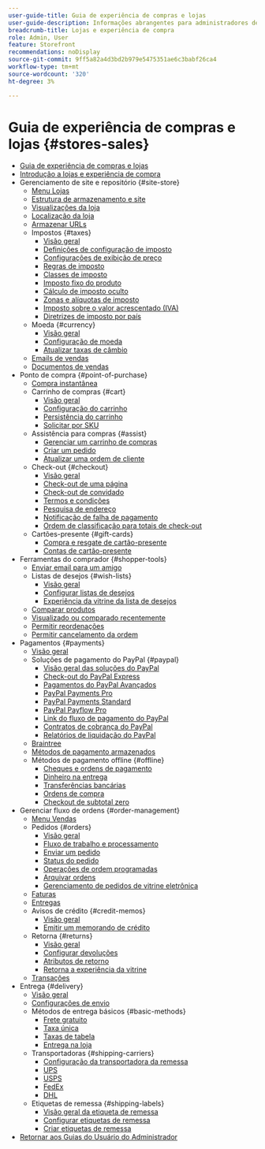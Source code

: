 ```yaml
---
user-guide-title: Guia de experiência de compras e lojas
user-guide-description: Informações abrangentes para administradores de site, agentes de atendimento ao cliente e gerentes de vendas que trabalham na Adobe Commerce e na Magento Open Source.
breadcrumb-title: Lojas e experiência de compra
role: Admin, User
feature: Storefront
recommendations: noDisplay
source-git-commit: 9ff5a82a4d3bd2b979e5475351ae6c3babf26ca4
workflow-type: tm+mt
source-wordcount: '320'
ht-degree: 3%

---
```



# Guia de experiência de compras e lojas {#stores-sales}

+ [Guia de experiência de compras e lojas](guide-overview.md)
+ [Introdução a lojas e experiência de compra](introduction.md)
+ Gerenciamento de site e repositório {#site-store}
   + [Menu Lojas](stores-menu.md)
   + [Estrutura de armazenamento e site](stores.md)
   + [Visualizações da loja](store-views.md)
   + [Localização da loja](store-localize.md)
   + [Armazenar URLs](store-urls.md)
   + Impostos {#taxes}
      + [Visão geral](taxes.md)
      + [Definições de configuração de imposto](tax-settings-general.md)
      + [Configurações de exibição de preço](display-settings.md)
      + [Regras de imposto](tax-rules.md)
      + [Classes de imposto](tax-class.md)
      + [Imposto fixo do produto](fixed-product-tax.md)
      + [Cálculo de imposto oculto](hidden-tax-calculation.md)
      + [Zonas e alíquotas de imposto](tax-zones-rates.md)
      + [Imposto sobre o valor acrescentado (IVA)](vat.md)
      + [Diretrizes de imposto por país](international-tax-guidelines.md)
   + Moeda {#currency}
      + [Visão geral](currency.md)
      + [Configuração de moeda](currency-configuration.md)
      + [Atualizar taxas de câmbio](currency-update.md)
   + [Emails de vendas](sales-email.md)
   + [Documentos de vendas](sales-documents.md)
+ Ponto de compra {#point-of-purchase}
   + [Compra instantânea](checkout-instant-purchase.md)
   + Carrinho de compras {#cart}
      + [Visão geral](cart.md)
      + [Configuração do carrinho](cart-configuration.md)
      + [Persistência do carrinho](cart-persistent.md)
      + [Solicitar por SKU](order-by-sku.md)
   + Assistência para compras {#assist}
      + [Gerenciar um carrinho de compras](shopping-assisted-cart-manage.md)
      + [Criar um pedido](customer-account-create-order.md)
      + [Atualizar uma ordem de cliente](order-update.md)
   + Check-out {#checkout}
      + [Visão geral](checkout-process.md)
      + [Check-out de uma página](checkout-one-page.md)
      + [Check-out de convidado](checkout-guest.md)
      + [Termos e condições](terms-and-conditions.md)
      + [Pesquisa de endereço](checkout-address-search.md)
      + [Notificação de falha de pagamento](checkout-payment-failed-emails.md)
      + [Ordem de classificação para totais de check-out](checkout-totals-sort-order.md)
   + Cartões-presente {#gift-cards}
      + [Compra e resgate de cartão-presente](product-gift-card-workflow.md)
      + [Contas de cartão-presente](product-gift-card-accounts.md)
+ Ferramentas do comprador {#shopper-tools}
   + [Enviar email para um amigo](email-a-friend.md)
   + Listas de desejos {#wish-lists}
      + [Visão geral](wishlists.md)
      + [Configurar listas de desejos](wishlist-configuration.md)
      + [Experiência da vitrine da lista de desejos](wishlist-storefront.md)
   + [Comparar produtos](product-compare.md)
   + [Visualizado ou comparado recentemente](products-viewed-compared.md)
   + [Permitir reordenações](reorders-allow.md)
   + [Permitir cancelamento da ordem](cancel-allow.md)
+ Pagamentos {#payments}
   + [Visão geral](payments.md)
   + Soluções de pagamento do PayPal {#paypal}
      + [Visão geral das soluções do PayPal](paypal.md)
      + [Check-out do PayPal Express](paypal-express-checkout.md)
      + [Pagamentos do PayPal Avançados](paypal-payments-advanced.md)
      + [PayPal Payments Pro](paypal-payments-pro.md)
      + [PayPal Payments Standard](paypal-payments-standard.md)
      + [PayPal Payflow Pro](paypal-payflow-pro.md)
      + [Link do fluxo de pagamento do PayPal](paypal-payflow-link.md)
      + [Contratos de cobrança do PayPal](paypal-billing-agreements.md)
      + [Relatórios de liquidação do PayPal](paypal-settlement-reports.md)
   + [Braintree](braintree.md)
   + [Métodos de pagamento armazenados](stored-payment-methods.md)
   + Métodos de pagamento offline {#offline}
      + [Cheques e ordens de pagamento](check-money-order.md)
      + [Dinheiro na entrega](cash-on-delivery.md)
      + [Transferências bancárias](bank-transfer.md)
      + [Ordens de compra](purchase-order.md)
      + [Checkout de subtotal zero](zero-subtotal-checkout.md)
+ Gerenciar fluxo de ordens {#order-management}
   + [Menu Vendas](sales-menu.md)
   + Pedidos {#orders}
      + [Visão geral](orders.md)
      + [Fluxo de trabalho e processamento](order-processing.md)
      + [Enviar um pedido](order-ship.md)
      + [Status do pedido](order-status.md)
      + [Operações de ordem programadas](order-scheduled-operations.md)
      + [Arquivar ordens](order-archive.md)
      + [Gerenciamento de pedidos de vitrine eletrônica](orders-storefront.md)
   + [Faturas](invoices.md)
   + [Entregas](shipments.md)
   + Avisos de crédito {#credit-memos}
      + [Visão geral](credit-memos.md)
      + [Emitir um memorando de crédito](credit-memo-create.md)
   + Retorna {#returns}
      + [Visão geral](returns.md)
      + [Configurar devoluções](rma-configure.md)
      + [Atributos de retorno](attributes-returns.md)
      + [Retorna a experiência da vitrine](rma-customer-experience.md)
   + [Transações](transactions.md)
+ Entrega {#delivery}
   + [Visão geral](delivery.md)
   + [Configurações de envio](shipping-settings.md)
   + Métodos de entrega básicos {#basic-methods}
      + [Frete gratuito](shipping-free.md)
      + [Taxa única](shipping-flat-rate.md)
      + [Taxas de tabela](shipping-table-rate.md)
      + [Entrega na loja](shipping-in-store-delivery.md)
   + Transportadoras {#shipping-carriers}
      + [Configuração da transportadora da remessa](carriers.md)
      + [UPS](ups.md)
      + [USPS](usps.md)
      + [FedEx](fedex.md)
      + [DHL](dhl.md)
   + Etiquetas de remessa {#shipping-labels}
      + [Visão geral da etiqueta de remessa](shipping-labels.md)
      + [Configurar etiquetas de remessa](shipping-label-configure.md)
      + [Criar etiquetas de remessa](shipping-label-create.md)
+ [Retornar aos Guias do Usuário do Administrador](https://experienceleague.adobe.com/en/docs/commerce-admin/user-guides/home)

